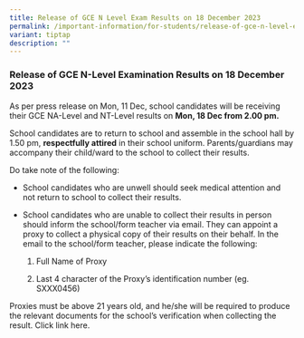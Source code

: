 ```yaml
---
title: Release of GCE N Level Exam Results on 18 December 2023
permalink: /important-information/for-students/release-of-gce-n-level-examination-results-on-18-december-2023/
variant: tiptap
description: ""
---
```

<h3>Release of GCE N-Level Examination Results on 18 December 2023</h3><p>As per press release on Mon, 11 Dec, school candidates will be receiving their GCE NA-Level and NT-Level results on <strong>Mon, 18 Dec from 2.00 pm.</strong></p><p>School candidates are to return to school and assemble in the school hall by 1.50 pm, <strong>respectfully attired</strong> in their school uniform. Parents/guardians may accompany their child/ward to the school to collect their results.</p><p>Do take note of the following:</p><ul data-tight="true" class="tight"><li><p>School candidates who are unwell should seek medical attention and not return to school to collect their results.</p></li><li><p>School candidates who are unable to collect their results in person should inform the school/form teacher via email. They can appoint a proxy to collect a physical copy of their results on their behalf. In the email to the school/form teacher, please indicate the following:</p><ol data-tight="true" class="tight"><li><p>Full Name of Proxy</p></li><li><p>Last 4 character of the Proxy’s identification number (eg. SXXX0456)</p></li></ol></li></ul><p>Proxies must be above 21 years old, and he/she will be required to produce the relevant documents for the school’s verification when collecting the result. Click link here.</p>